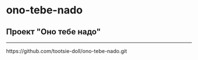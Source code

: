 # ono-tebe-nado
<h2>Проект "Оно тебе надо"</h2>
<hr>
https://github.com/tootsie-doll/ono-tebe-nado.git
